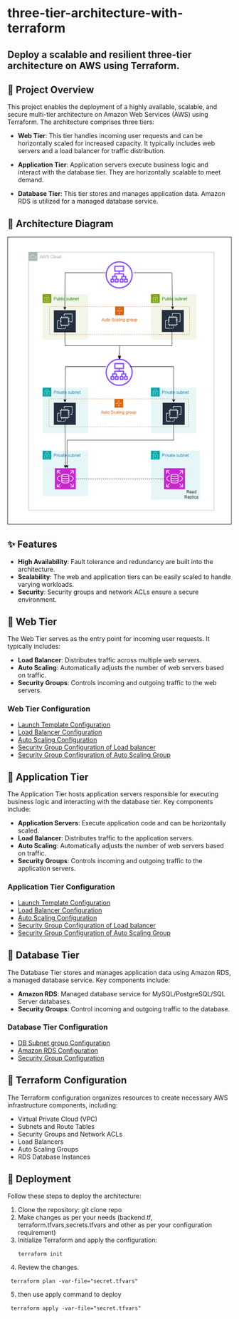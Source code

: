 # three-tier-architecture-with-terraform
## Deploy a scalable and resilient three-tier architecture on AWS using Terraform.


## 🚀 Project Overview
This project enables the deployment of a highly available, scalable, and secure multi-tier architecture on Amazon Web Services (AWS) using Terraform. The architecture comprises three tiers:

- **Web Tier**: This tier handles incoming user requests and can be horizontally scaled for increased capacity. It typically includes web servers and a load balancer for traffic distribution.

- **Application Tier**: Application servers execute business logic and interact with the database tier. They are horizontally scalable to meet demand.

- **Database Tier**: This tier stores and manages application data. Amazon RDS is utilized for a managed database service.


## 📌 Architecture Diagram
![multi-tier-architecture](https://github.com/shubhamksawant/three-tier-architecture-with-terraform/blob/main/three-tier-architecture-with-terraform.png)


## ✨ Features

- **High Availability**: Fault tolerance and redundancy are built into the architecture.
- **Scalability**: The web and application tiers can be easily scaled to handle varying workloads.
- **Security**: Security groups and network ACLs ensure a secure environment.

## 🌟 Web Tier
The Web Tier serves as the entry point for incoming user requests. It typically includes:

- **Load Balancer**:  Distributes traffic across multiple web servers.
- **Auto Scaling**: Automatically adjusts the number of web servers based on traffic.
- **Security Groups**: Controls incoming and outgoing traffic to the web servers.


### Web Tier Configuration

- [Launch Template Configuration](launch-template-web.tf)
- [Load Balancer Configuration](alb-web.tf)
- [Auto Scaling Configuration](asg-web.tf)
- [Security Group Configuration of Load balancer](alb-web-sg.tf)
- [Security Group Configuration of Auto Scaling Group](asg-web-sg.tf)

## 🚀 Application Tier

The Application Tier hosts application servers responsible for executing business logic and interacting with the database tier. Key components include:

- **Application Servers**:  Execute application code and can be horizontally scaled.
- **Load Balancer**: Distributes traffic to the application servers.
- **Auto Scaling**: Automatically adjusts the number of web servers based on traffic.
- **Security Groups**:  Controls incoming and outgoing traffic to the application servers.


### Application Tier Configuration

- [Launch Template Configuration](launch-template-app.tf)
- [Load Balancer Configuration](alb-app.tf)
- [Auto Scaling Configuration](asg-app.tf)
- [Security Group Configuration of Load balancer](alb-app-sg.tf)
- [Security Group Configuration of Auto Scaling Group](asg-app-sg.tf)

## 💽 Database Tier 

The Database Tier stores and manages application data using Amazon RDS, a managed database service. Key components include:

- **Amazon RDS**: Managed database service for MySQL/PostgreSQL/SQL Server databases.
- **Security Groups**:  Control incoming and outgoing traffic to the database.


### Database Tier Configuration

- [DB Subnet group Configuration](db-subnet-group.tf)
- [Amazon RDS Configuration](rds.tf)
- [Security Group Configuration](db-sg.tf)


## 🔧 Terraform Configuration

The Terraform configuration organizes resources to create necessary AWS infrastructure components, including:

- Virtual Private Cloud (VPC)
- Subnets and Route Tables
- Security Groups and Network ACLs
- Load Balancers
- Auto Scaling Groups
- RDS Database Instances

## 🚀 Deployment

Follow these steps to deploy the architecture:

1. Clone the repository:
   git clone repo
2. Make changes as per your needs (backend.tf, terraform.tfvars,secrets.tfvars and other as per your configuration requirement)
3. Initialize Terraform and apply the configuration:
   ```
   terraform init
   ```
4. Review the changes.
  ```
   terraform plan -var-file="secret.tfvars"
   ```
5. then use apply command to deploy 
  ```
   terraform apply -var-file="secret.tfvars"
   ```
